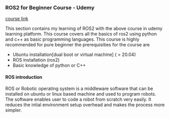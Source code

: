 ### ROS2 for Beginner Course - Udemy

[course link](https://www.udemy.com/course/ros2-for-beginners/)

This section contains my learning of ROS2 with the above course in udemy learning platform. This course covers all the basics of ros2 using python and c++ as basic programming languages. This course is highly recommended for pure beginner the prerequisities for the course are 
  
- Ubuntu installation[dual boot or virtual machine] ( > 20.04) 
- ROS installation (ros2)
- Basic knowledge of python or C++

#### ROS introduction 
ROS or Robotic operating system is a middleware software that can be installed on ubuntu or linux based machine and used to program robots. The software enables user to code a robot from scratch very easily. It reduces the intial environment setup overhead and makes the process more simpler. 
